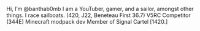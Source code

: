 Hi, I’m @banthab0mb
I am a YouTuber, gamer, and a sailor, amongst other things.
I race sailboats. (420, J22, Beneteau First 36.7)
V5RC Competitor (344E)
Minecraft modpack dev
Member of Signal Cartel [1420.]

<!---
banthab0mb/banthab0mb is a ✨ special ✨ repository because its `README.md` (this file) appears on your GitHub profile.
You can click the Preview link to take a look at your changes.
--->
